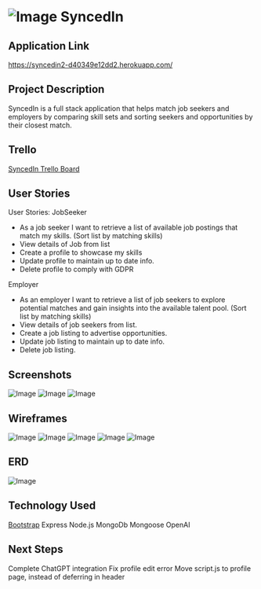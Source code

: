 # ![Image](/public/images/sync-32b.png) SyncedIn 

## Application Link

https://syncedin2-d40349e12dd2.herokuapp.com/

## Project Description

SyncedIn is a full stack application that helps match job seekers and employers by comparing skill sets and sorting seekers and opportunities by their closest match. 

## Trello
[SyncedIn Trello Board](https://trello.com/b/9JXfmceJ/syncedin)

## User Stories

User Stories:
JobSeeker
* As a job seeker I want to retrieve a list of available job postings that match my skills. (Sort list by matching skills)
* View details of Job from list
* Create a profile to showcase my skills
* Update profile to maintain up to date info.
* Delete profile to comply with GDPR


Employer
* As an employer I want to retrieve a list of job seekers to explore potential matches and gain insights into the available talent pool. (Sort list by matching skills)
* View details of job seekers from list.
* Create a job listing to advertise opportunities.
* Update job listing to maintain up to date info.
* Delete job listing.

## Screenshots

![Image](/public/images/home.png)
![Image](/public/images/profile.png)
![Image](/public/images/jobspagae.png)

## Wireframes

![Image](/public/images/HomePage.png)
![Image](/public/images/JobInfo.png)
![Image](/public/images/Jobs.png)
![Image](/public/images/JobSeekerInfo.png)
![Image](/public/images/JobSeekers.jpg)

## ERD

![Image](/public/images/SyncedIn.png)

## Technology Used
[Bootstrap](https://getbootstrap.com/docs/5.3/getting-started/introduction/)
Express
Node.js
MongoDb
Mongoose
OpenAI

## Next Steps

Complete ChatGPT integration
Fix profile edit error
Move script.js to profile page, instead of deferring in header